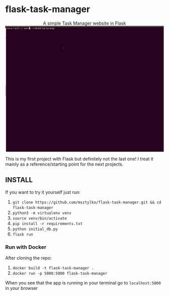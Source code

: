 # flask-task-manager


<p align="center">
A simple Task Manager website in Flask
<img src="https://github.com/msztylko/flask-task-manager/blob/master/images/demo.gif" data-canonical- width="800" height="400" align="center" />
</p>

This is my first project with Flask but definitely not the last one! I treat it mainly as a reference/starting point for the next projects.

## INSTALL

If you want to try it yourself just run:

1. `git clone https://github.com/msztylko/flask-task-manager.git && cd flask-task-manager`
2. `python3 -m virtualenv venv`
3. `source venv/bin/activate`
4. `pip install -r requirements.txt`
5. `python initial_db.py`
6. `flask run`

### Run with Docker
After cloning the repo:
1. `docker build -t flask-task-manager .`  
2. `docker run -p 5000:5000 flask-task-manager`

When you see that the app is running in your terminal go to `localhost:5000` in your browser
